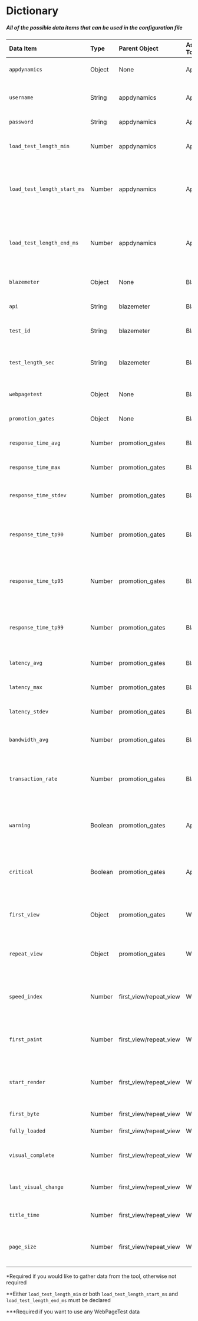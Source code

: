 # Dictionary
##### All of the possible data items that can be used in the configuration file

| Data Item                     | Type    | Parent Object          | Associated Tool | Description                                                                                                 | Required |
| :---------------------------- | :-----  | :--------------------- | :-------------- | :---------------------------------------------------------------------------------------------------------- | :------- |
| ``appdynamics``               | Object  | None                   | AppDynamics     | Contains all of the AppDynamics specific information                                                        | Yes*     |
| ``username``                  | String  | appdynamics            | AppDynamics     | Appdynamics username in the format of username@account                                                      | Yes      |
| ``password``                  | String  | appdynamics            | AppDynamics     | Appdynamics password                                                                                        | Yes      |
| ``load_test_length_min``      | Number  | appdynamics            | AppDynamics     | Length of the load test period (X number of minutes before current time)                                    | Yes**    |
| ``load_test_length_start_ms`` | Number  | appdynamics            | AppDynamics     | Time that you want to begin monitoring at. Format is milliseconds after Unix epoch time (January 1st, 1970) | Yes**    |
| ``load_test_length_end_ms``   | Number  | appdynamics            | AppDynamics     | Time that you want to monitoring to stop. Format is milliseconds after Unix epoch time (January 1st, 1970)  | Yes**    |
| ``blazemeter``                | Object  | None                   | BlazeMeter      | Contains all of the BlazeMeter specific information                                                         | Yes*     |
| ``api``                       | String  | blazemeter             | BlazeMeter      | Contains all of the promotion gate criteria                                                                 | Yes      |
| ``test_id``                   | String  | blazemeter             | BlazeMeter      | Contains all of the promotion gate criteria                                                                 | Yes      |
| ``test_length_sec``           | String  | blazemeter             | BlazeMeter      | How long the load test runs for -- used to initiate the BlazeMeter load test                                | Yes      |
| ``webpagetest``               | Object  | None                   | BlazeMeter      | Contains all of the WebPageTest specific information                                                        | Yes*     |
| ``promotion_gates``           | Object  | None                   | BlazeMeter      | Contains all of the promotion gate criteria                                                                 | Yes      |
| ``response_time_avg``         | Number  | promotion_gates        | BlazeMeter      | Average response time (under BlazeMeter load)                                                               | No       |
| ``response_time_max``         | Number  | promotion_gates        | BlazeMeter      | Maximum response time (under BlazeMeter load)                                                               | No       |
| ``response_time_stdev``       | Number  | promotion_gates        | BlazeMeter      | Response time standard deviation (under BlazeMeter load)                                                    | No       |
| ``response_time_tp90``        | Number  | promotion_gates        | BlazeMeter      | 90% line -- 90% of requests were handled in this amount of time (under BlazeMeter load)                     | No       |
| ``response_time_tp95``        | Number  | promotion_gates        | BlazeMeter      | 95% line -- 95% of requests were handled in this amount of time (under BlazeMeter load)                     | No       |
| ``response_time_tp99``        | Number  | promotion_gates        | BlazeMeter      | 99% line -- 99% of requests were handled in this amount of time (under BlazeMeter load)                     | No       |
| ``latency_avg``               | Number  | promotion_gates        | BlazeMeter      | Average latency (under BlazeMeter load)                                                                     | No       |
| ``latency_max``               | Number  | promotion_gates        | BlazeMeter      | Maximum latency (under BlazeMeter load)                                                                     | No       |
| ``latency_stdev``             | Number  | promotion_gates        | BlazeMeter      | Latency standard deviation (under BlazeMeter load)                                                          | No       |
| ``bandwidth_avg``             | Number  | promotion_gates        | BlazeMeter      | Average Bandwidth -- Bytes/Second (under BlazeMeter load)                                                   | No       |
| ``transaction_rate``          | Number  | promotion_gates        | BlazeMeter      | Average Throughput (AKA Transaction Rate) -- Hits/Second (under BlazeMeter load)                            | No       |
| ``warning``                   | Boolean | promotion_gates        | AppDynamics     | Indicates if AppDynamics health rule violations with a status of ``WARNING`` matter                         | No       |
| ``critical``                  | Boolean | promotion_gates        | AppDynamics     | Indicates if AppDynamics health rule violations with a status of ``CRITICAL`` matter                        | No       |
| ``first_view``                | Object  | promotion_gates        | WebPageTest     | Container for WebPageTest metrics for the first time a page is loaded                                       | Yes***   |
| ``repeat_view``               | Object  | promotion_gates        | WebPageTest     | Container for WebPageTest metrics for the second time a page is loaded                                      | Yes***   |
| ``speed_index``               | Number  | first_view/repeat_view | WebPageTest     | WebPageTest Speed Index, the average time (ms) at which the visible parts of the page are displayed         | No       |
| ``first_paint``               | Number  | first_view/repeat_view | WebPageTest     | Time to when the page displays something on the screen (ms) (browser reported)                              | No       |
| ``start_render``              | Number  | first_view/repeat_view | WebPageTest     | Time to when the page displays something on the screen (ms) (WebPageTest determined)                        | No       |
| ``first_byte``                | Number  | first_view/repeat_view | WebPageTest     | Time to first byte (ms)                                                                                     | No       |
| ``fully_loaded``              | Number  | first_view/repeat_view | WebPageTest     | Time to page fully loaded (ms)                                                                              | No       |
| ``visual_complete``           | Number  | first_view/repeat_view | WebPageTest     | Time to when the page looks like it has fully loaded (ms)                                                   | No       |
| ``last_visual_change``        | Number  | first_view/repeat_view | WebPageTest     | Time to when the last visual change to the page is made (ms)                                                | No       |
| ``title_time``                | Number  | first_view/repeat_view | WebPageTest     | Time to when the HTML <Title></Title> tags are loaded (ms)                                                  | No       |
| ``page_size``                 | Number  | first_view/repeat_view | WebPageTest     | The amount of data that the browser has to download in order to load the page (bytes)                       | No       |

\*Required if you would like to gather data from the tool, otherwise not required

\*\*Either ``load_test_length_min`` or both ``load_test_length_start_ms`` and ``load_test_length_end_ms`` must be declared

\*\*\*Required if you want to use any WebPageTest data
